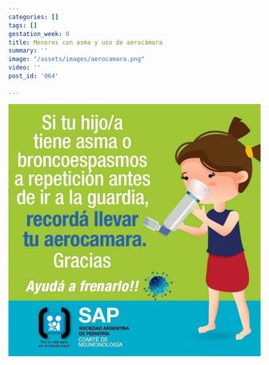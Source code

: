 ```yaml
---
categories: []
tags: []
gestation_week: 0
title: Menores con asma y uso de aerocámara
summary: ''
image: "/assets/images/aerocamara.png"
video: ''
post_id: '064'

---
```

![](/assets/images/aerocamara.png)